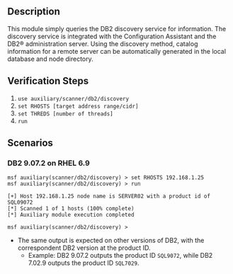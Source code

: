 
## Description

This module simply queries the DB2 discovery service for information.
The discovery service is integrated with the Configuration Assistant and the DB2® administration server.
Using the discovery method, catalog information for a remote server can be automatically generated in the local database and node directory.

## Verification Steps

1. `use auxiliary/scanner/db2/discovery`
2. `set RHOSTS [target address range/cidr]`
3. `set THREDS [number of threads]`
4. `run`

## Scenarios

### DB2 9.07.2 on RHEL 6.9

```
msf auxiliary(scanner/db2/discovery) > set RHOSTS 192.168.1.25
msf auxiliary(scanner/db2/discovery) > run

[+] Host 192.168.1.25 node name is SERVER02 with a product id of SQL09072
[*] Scanned 1 of 1 hosts (100% complete)
[*] Auxiliary module execution completed

msf auxiliary(scanner/db2/discovery) > 
```
* The same output is expected on other versions of DB2, with the correspondent DB2 version at the product ID.
  - Example: DB2 9.07.2 outputs the product ID `SQL9072`, while DB2 7.02.9 outputs the product ID `SQL7029`.
